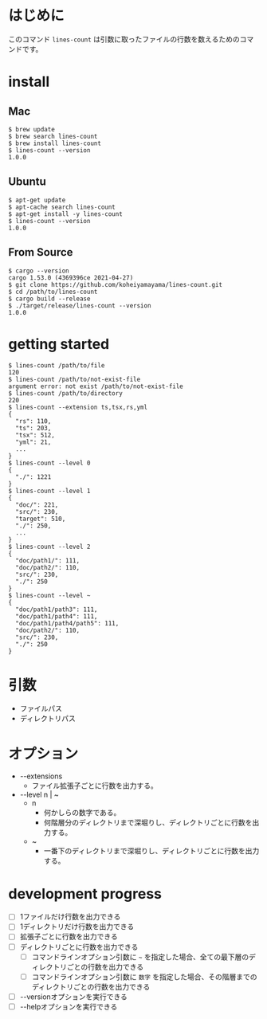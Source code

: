 # はじめに

このコマンド `lines-count` は引数に取ったファイルの行数を数えるためのコマンドです。

# install
## Mac
```
$ brew update
$ brew search lines-count
$ brew install lines-count
$ lines-count --version
1.0.0
```
## Ubuntu
```
$ apt-get update
$ apt-cache search lines-count
$ apt-get install -y lines-count
$ lines-count --version
1.0.0
```
## From Source
```
$ cargo --version
cargo 1.53.0 (4369396ce 2021-04-27)
$ git clone https://github.com/koheiyamayama/lines-count.git
$ cd /path/to/lines-count
$ cargo build --release
$ ./target/release/lines-count --version
1.0.0
```

# getting started

```shell
$ lines-count /path/to/file
120
$ lines-count /path/to/not-exist-file
argument error: not exist /path/to/not-exist-file
$ lines-count /path/to/directory
220
$ lines-count --extension ts,tsx,rs,yml
{
  "rs": 110,
  "ts": 203,
  "tsx": 512,
  "yml": 21,
  ...
}
$ lines-count --level 0
{
  "./": 1221
}
$ lines-count --level 1
{
  "doc/": 221,
  "src/": 230,
  "target": 510,
  "./": 250,
  ...
}
$ lines-count --level 2
{
  "doc/path1/": 111,
  "doc/path2/": 110,
  "src/": 230,
  "./": 250
}
$ lines-count --level ~
{
  "doc/path1/path3": 111,
  "doc/path1/path4": 111,
  "doc/path1/path4/path5": 111,
  "doc/path2/": 110,
  "src/": 230,
  "./": 250
}
```

# 引数
- ファイルパス
- ディレクトリパス

# オプション
- --extensions
  - ファイル拡張子ごとに行数を出力する。
- --level n | ~
  - n
    - 何かしらの数字である。
    - 何階層分のディレクトリまで深堀りし、ディレクトリごとに行数を出力する。
  - ~
    - 一番下のディレクトリまで深堀りし、ディレクトリごとに行数を出力する。


# development progress
- [ ] 1ファイルだけ行数を出力できる
- [ ] 1ディレクトリだけ行数を出力できる
- [ ] 拡張子ごとに行数を出力できる
- [ ] ディレクトリごとに行数を出力できる
  - [ ] コマンドラインオプション引数に `~` を指定した場合、全ての最下層のディレクトリごとの行数を出力できる
  - [ ] コマンドラインオプション引数に `数字` を指定した場合、その階層までのディレクトリごとの行数を出力できる
- [ ] --versionオプションを実行できる
- [ ] --helpオプションを実行できる
